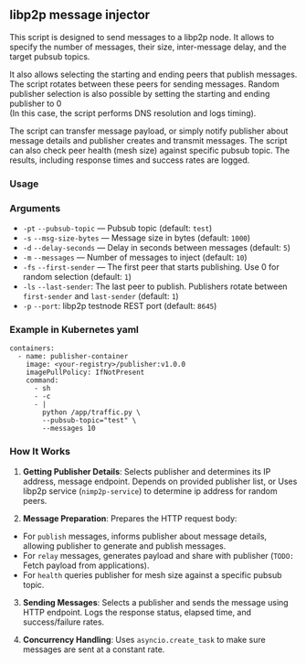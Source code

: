 ## libp2p message injector

This script is designed to send messages to a libp2p node.
It allows to specify the number of messages, their size,
inter-message delay, and the target pubsub topics.

It also allows selecting the starting and ending peers that publish messages. 
The script rotates between these peers for sending messages. 
Random publisher selection is also possible by setting the starting and ending publisher to 0  
(In this case, the script performs DNS resolution and logs timing).

The script can transfer message payload, or simply notify publisher about 
message details and publisher creates and transmit messages. 
The script can also check peer health (mesh size) against specific pubsub topic.
The results, including response times and success rates are logged.

### Usage


### Arguments
- `-pt` `--pubsub-topic` — Pubsub topic (default: `test`)
- `-s` `--msg-size-bytes` — Message size in bytes (default: `1000`)
- `-d` `--delay-seconds` — Delay in seconds between messages (default: `5`)
- `-m` `--messages` — Number of messages to inject (default: `10`)
- `-fs` `--first-sender` — The first peer that starts publishing. Use 0 for random selection (default: `1`)
- `-ls` `--last-sender`: The last peer to publish. Publishers rotate between `first-sender` and `last-sender` (default: `1`)
- `-p` `--port`: libp2p testnode REST port (default: `8645`)


### Example in Kubernetes yaml
```
containers:
  - name: publisher-container
    image: <your-registry>/publisher:v1.0.0
    imagePullPolicy: IfNotPresent
    command:
      - sh
      - -c
      - |
        python /app/traffic.py \
        --pubsub-topic="test" \
        --messages 10
```

### How It Works
1. **Getting Publisher Details**:
Selects publisher and determines its IP address, message endpoint. 
Depends on provided publisher list, or Uses libp2p service (`nimp2p-service`) to determine ip address for random peers. 

2. **Message Preparation**:
Prepares the HTTP request body:
- For `publish` messages, informs publisher about message details, allowing publisher to generate and publish messages.
- For `relay` messages, generates payload and share with publisher (`TODO:` Fetch payload from applications).
- For `health` queries publisher for mesh size against a specific pubsub topic.

3. **Sending Messages**:
Selects a publisher and sends the message using HTTP endpoint.
Logs the response status, elapsed time, and success/failure rates.

4. **Concurrency Handling**:
Uses `asyncio.create_task` to make sure messages are sent at a constant rate.